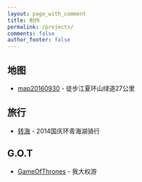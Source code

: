 ```yaml
---
layout: page_with_comment
title: 制作
permalink: /projects/
comments: false
author_footer: false
---
```

## 地图
* [map20160930][] - 徒步江夏环山绿道27公里

## 旅行
* [转海][] - 2014国庆环青海湖骑行

## G.O.T
* [GameOfThrones][] - 我大权游



[map20160930]: http://ilao5.github.io/contents/20160930/20160930.html
[转海]: http://ilao5.github.io/contents/20141001/20141001.html
[GameOfThrones]: http://www.ilao5.cn/contents/got/
